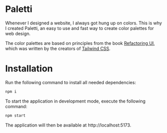# Paletti

Whenever I designed a website, I always got hung up on colors. This is why I created Paletti, an easy to use and fast way to create color palettes for web design.

The color palettes are based on principles from the book [Refactoring UI](https://www.refactoringui.com/), which was written by the creators of [Tailwind CSS](https://tailwindcss.com/).

# Installation

Run the following command to install all needed dependencies:

```bash
npm i
```

To start the application in development mode, execute the following command:

```bash
npm start
```

The application will then be available at http://localhost:5173.
